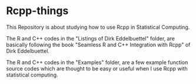 # Rcpp-things

This Repository is about studying how to use Rcpp in Statistical Computing.

The R and C++ codes in the "Listings of Dirk Eddelbuettel" folder, are basically following the book "Seamless R and C++ Integration with Rcpp" of Dirk Eddelbuettel.

The R and C++ codes in the "Examples" folder, are a few example function source codes which are thought to be easy or useful when I use Rcpp with statistical computing.

